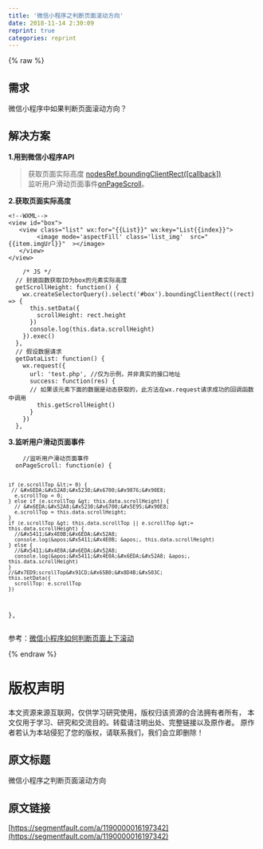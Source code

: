 ```yaml
---
title: '微信小程序之判断页面滚动方向' 
date: 2018-11-14 2:30:09
reprint: true
categories: reprint
---
```


{% raw %}
<h2>&#x9700;&#x6C42;</h2><p>&#x5FAE;&#x4FE1;&#x5C0F;&#x7A0B;&#x5E8F;&#x4E2D;&#x5982;&#x679C;&#x5224;&#x65AD;&#x9875;&#x9762;&#x6EDA;&#x52A8;&#x65B9;&#x5411;&#xFF1F;</p><h2>&#x89E3;&#x51B3;&#x65B9;&#x6848;</h2><p><strong>1.&#x7528;&#x5230;&#x5FAE;&#x4FE1;&#x5C0F;&#x7A0B;&#x5E8F;API</strong></p><blockquote>&#x83B7;&#x53D6;&#x9875;&#x9762;&#x5B9E;&#x9645;&#x9AD8;&#x5EA6; <a href="https://developers.weixin.qq.com/miniprogram/dev/api/wxml-nodes-info.html#nodesrefboundingclientrectcallback" rel="nofollow noreferrer">nodesRef.boundingClientRect([callback])</a><br>&#x76D1;&#x542C;&#x7528;&#x6237;&#x6ED1;&#x52A8;&#x9875;&#x9762;&#x4E8B;&#x4EF6;<a href="https://developers.weixin.qq.com/miniprogram/dev/framework/app-service/page.html#%E7%94%9F%E5%91%BD%E5%91%A8%E6%9C%9F%E5%9B%9E%E8%B0%83%E5%87%BD%E6%95%B0" rel="nofollow noreferrer">onPageScroll</a>&#x3002;</blockquote><p><strong>2.&#x83B7;&#x53D6;&#x9875;&#x9762;&#x5B9E;&#x9645;&#x9AD8;&#x5EA6;</strong></p><pre><code>&lt;!--WXML--&gt;
&lt;view id=&quot;box&quot;&gt;
   &lt;view class=&quot;list&quot; wx:for=&quot;{{List}}&quot; wx:key=&quot;List{{index}}&quot;&gt;
        &lt;image mode=&apos;aspectFill&apos; class=&apos;list_img&apos;  src=&quot;{{item.imgUrl}}&quot;  &gt;&lt;/image&gt;
   &lt;/view&gt;
&lt;/view&gt;</code></pre><pre><code>    /* JS */
  // &#x5C01;&#x88C5;&#x51FD;&#x6570;&#x83B7;&#x53D6;ID&#x4E3A;box&#x7684;&#x5143;&#x7D20;&#x5B9E;&#x9645;&#x9AD8;&#x5EA6; 
  getScrollHeight: function() {
    wx.createSelectorQuery().select(&apos;#box&apos;).boundingClientRect((rect) =&gt; {
      this.setData({
        scrollHeight: rect.height
      })
      console.log(this.data.scrollHeight)
    }).exec()
  },
  // &#x5047;&#x8BBE;&#x6570;&#x636E;&#x8BF7;&#x6C42;
  getDataList: function() {
    wx.request({
      url: &apos;test.php&apos;, //&#x4EC5;&#x4E3A;&#x793A;&#x4F8B;&#xFF0C;&#x5E76;&#x975E;&#x771F;&#x5B9E;&#x7684;&#x63A5;&#x53E3;&#x5730;&#x5740;
      success: function(res) {
      // &#x5982;&#x679C;&#x8BE5;&#x5143;&#x7D20;&#x4E0B;&#x9762;&#x7684;&#x6570;&#x636E;&#x662F;&#x52A8;&#x6001;&#x83B7;&#x53D6;&#x7684;&#xFF0C;&#x6B64;&#x65B9;&#x6CD5;&#x5728;wx.request&#x8BF7;&#x6C42;&#x6210;&#x529F;&#x7684;&#x56DE;&#x8C03;&#x51FD;&#x6570;&#x4E2D;&#x8C03;&#x7528;
        this.getScrollHeight()
      }
    })
  },
</code></pre><p><strong>3.&#x76D1;&#x542C;&#x7528;&#x6237;&#x6ED1;&#x52A8;&#x9875;&#x9762;&#x4E8B;&#x4EF6;</strong></p><pre><code>    //&#x76D1;&#x542C;&#x7528;&#x6237;&#x6ED1;&#x52A8;&#x9875;&#x9762;&#x4E8B;&#x4EF6;
  onPageScroll: function(e) {
   
    if (e.scrollTop &lt;= 0) {
     // &#x6EDA;&#x52A8;&#x5230;&#x6700;&#x9876;&#x90E8;
      e.scrollTop = 0;
    } else if (e.scrollTop &gt; this.data.scrollHeight) {
      // &#x6EDA;&#x52A8;&#x5230;&#x6700;&#x5E95;&#x90E8;
      e.scrollTop = this.data.scrollHeight;
    }
    if (e.scrollTop &gt; this.data.scrollTop || e.scrollTop &gt;= this.data.scrollHeight) {
      //&#x5411;&#x4E0B;&#x6EDA;&#x52A8; 
      console.log(&apos;&#x5411;&#x4E0B; &apos;, this.data.scrollHeight)
    } else {
      //&#x5411;&#x4E0A;&#x6EDA;&#x52A8; 
      console.log(&apos;&#x5411;&#x4E0A;&#x6EDA;&#x52A8; &apos;, this.data.scrollHeight)
    }
    //&#x7ED9;scrollTop&#x91CD;&#x65B0;&#x8D4B;&#x503C; 
    this.setData({
      scrollTop: e.scrollTop
    })
  },</code></pre><p>&#x53C2;&#x8003;&#xFF1A;<a href="https://www.jianshu.com/p/b9c5d47b003e" rel="nofollow noreferrer">&#x5FAE;&#x4FE1;&#x5C0F;&#x7A0B;&#x5E8F;&#x5982;&#x4F55;&#x5224;&#x65AD;&#x9875;&#x9762;&#x4E0A;&#x4E0B;&#x6EDA;&#x52A8;</a></p>
{% endraw %}

# 版权声明
本文资源来源互联网，仅供学习研究使用，版权归该资源的合法拥有者所有，
本文仅用于学习、研究和交流目的。转载请注明出处、完整链接以及原作者。
原作者若认为本站侵犯了您的版权，请联系我们，我们会立即删除！

## 原文标题
微信小程序之判断页面滚动方向

## 原文链接
[https://segmentfault.com/a/1190000016197342](https://segmentfault.com/a/1190000016197342)

